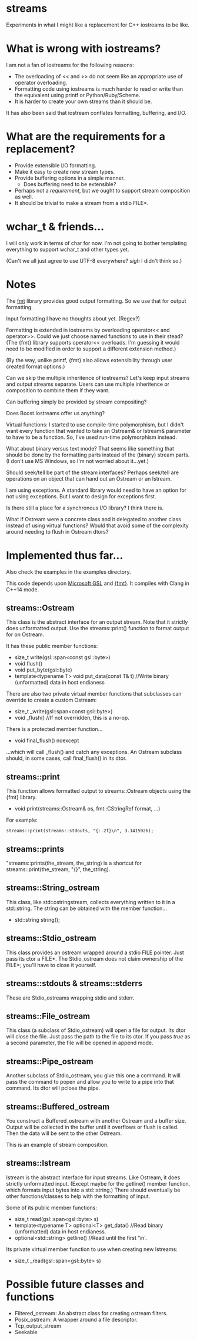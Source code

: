 # streams

Experiments in what I might like a replacement for C++ iostreams to be like.

# What is wrong with iostreams?

I am not a fan of iostreams for the following reasons:

* The overloading of &lt;&lt; and &gt;&gt; do not seem like an appropriate use of operator overloading.
* Formatting code using iostreams is much harder to read or write than the equivalent using printf or Python/Ruby/Scheme.
* It is harder to create your own streams than it should be.

It has also been said that iostream conflates formatting, buffering, and I/O.

# What are the requirements for a replacement?

* Provide extensible I/O formatting.
* Make it easy to create new stream types.
* Provide buffering options in a simple manner.
  * Does buffering need to be extensible?
* Perhaps not a _requirement_, but we ought to support stream composition as well.
* It should be trivial to make a stream from a stdio FILE\*.

# wchar\_t &amp; friends...

I will only work in terms of char for now. I'm not going to bother templating everything to support wchar\_t and other types yet.

(Can't we all just agree to use UTF-8 everywhere? _sigh_ I didn't think so.)

# Notes

The [fmt](http://fmtlib.net/latest/index.html) library provides good output formatting. So we use that for output formatting.

Input formatting I have no thoughts about yet. (Regex?)

Formatting is extended in iostreams by overloading operator&lt;&lt; and operator&gt;&gt;. Could we just choose named functions to use in their stead? (The {fmt} library supports operator&lt;&lt; overloads. I'm guessing it would need to be modified in order to support a different extension method.)

(By the way, unlike printf, {fmt} also allows extensibility through user created format options.)

Can we skip the multiple inheritence of iostreams? Let's keep input streams and output streams separate. Users can use multiple inheritence or composition to combine them if they want.

Can buffering simply be provided by stream compositing?

Does Boost.Iostreams offer us anything?

Virtual functions: I started to use compile-time polymorphism, but I didn't want every function that wanted to take an Ostream& or Istream& parameter to have to be a function. So, I've used run-time polymorphism instead.

What about binary versus text mode? That seems like something that should be done by the formatting parts instead of the (binary) stream parts. (I don't use MS Windows, so I'm not worried about it...yet.)

Should seek/tell be part of the stream interfaces? Perhaps seek/tell are operations on an object that can hand out an Ostream or an Istream.

I am using exceptions. A standard library would need to have an option for not using exceptions. But I want to design for exceptions first.

Is there still a place for a synchronous I/O library? I think there is.

What if Ostream were a concrete class and it delegated to another class instead of using virtual functions? Would that avoid some of the complexity around needing to flush in Ostream dtors?

# Implemented thus far...

Also check the examples in the examples directory.

This code depends upon [Microsoft GSL](https://github.com/Microsoft/GSL) and [{fmt}](http://fmtlib.net/latest/index.html). It compiles with Clang in C++14 mode.

## streams::Ostream

This class is the abstract interface for an output stream. Note that it strictly does unformatted output. Use the streams::print() function to format output for on Ostream.

It has these public member functions:

* size\_t write(gsl::span&lt;const gsl::byte&gt;)
* void flush()
* void put\_byte(gsl::byte)
* template&lt;typename T&gt; void put\_data(const T& t) //Write binary (unformatted) data in host endianess

There are also two private virtual member functions that subclasses can override to create a custom Ostream:

* size\_t \_write(gsl::span&lt;const gsl::byte&gt;)
* void \_flush() //If not overridden, this is a no-op.

There is a protected member function...

* void final\_flush() noexcept

...which will call \_flush() and catch any exceptions. An Ostream subclass should, in some cases, call final\_flush() in its dtor.

## streams::print

This function allows formatted output to streams::Ostream objects using the {fmt} library.

* void print(streams::Ostream& os, fmt::CStringRef format, ...)

For example:

    streams::print(streams::stdouts, "{:.2f}\n", 3.1415926);

## streams::prints

"streams::prints(the\_stream, the\_string) is a shortcut for streams::print(the\_stream, "{}", the\_string).

## streams::String\_ostream

This class, like std::ostringstream, collects everything written to it in a std::string. The string can be obtained with the member function...

* std::string string();

## streams::Stdio\_ostream

This class provides an ostream wrapped around a stdio FILE pointer. Just pass its ctor a FILE\*. The Stdio\_ostream does not claim ownership of the FILE\*; you'll have to close it yourself.

## streams::stdouts &amp; streams::stderrs

These are Stdio\_ostreams wrapping stdio and stderr.

## streams::File\_ostream

This class (a subclass of Stdio\_ostream) will open a file for output. Its dtor will close the file. Just pass the path to the file to its ctor. If you pass _true_ as a second parameter, the file will be opened in append mode.

## streams::Pipe\_ostream

Another subclass of Stdio\_ostream, you give this one a command. It will pass the command to popen and allow you to write to a pipe into that command. Its dtor will pclose the pipe.

## streams::Buffered\_ostream

You construct a Buffered\_ostream with another Ostream and a buffer size. Output will be collected in the buffer until it overflows or flush is called. Then the data will be sent to the other Ostream.

This is an example of stream composition.

## streams::Istream

Istream is the abstract interface for input streams. Like Ostream, it does strictly unformatted input. (Except maybe for the getline() member function, which formats input bytes into a std::string.) There should eventually be other functions/classes to help with the formatting of input.

Some of its public member functions:

* size\_t read(gsl::span&lt;gsl::byte&gt; s)
* template&lt;typename T&gt; optional&lt;T&gt; get\_data() //Read binary (unformatted) data in host endianess.
* optional&lt;std::string&gt; getline() //Read until the first '\n'.

Its private virtual member function to use when creating new Istreams:

* size\_t \_read(gsl::span&lt;gsl::byte&gt; s)

# Possible future classes and functions

* Filtered\_ostream: An abstract class for creating ostream filters.
* Posix\_ostream: A wrapper around a file descriptor.
* Tcp\_output\_stream
* Seekable

